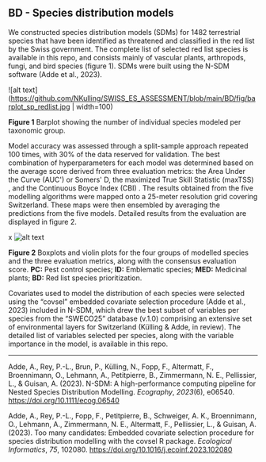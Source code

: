 ## BD - Species distribution models

 

We constructed species distribution models (SDMs) for 1482 terrestrial species that have been identified as threatened and classified in the red list by the Swiss government. The complete list of selected red list species is available in this repo, and consists mainly of vascular plants, arthropods, fungi, and bird species (figure 1). SDMs were built using the N-SDM software (Adde et al., 2023).

![alt text](https://github.com/NKulling/SWISS_ES_ASSESSMENT/blob/main/BD/fig/barplot_sp_redlist.jpg | width=100)

**Figure 1** Barplot showing the number of individual species modeled per taxonomic group. 

Model accuracy was assessed through a split-sample approach repeated 100 times, with 30% of the data reserved for validation. The best combination of hyperparameters for each model was determined based on the average score derived from three evaluation metrics: the Area Under the Curve (AUC') or Somers' D, the maximized True Skill Statistic (maxTSS) , and the Continuous Boyce Index (CBI) . The results obtained from the five modelling algorithms were mapped onto a 25-meter resolution grid covering Switzerland. These maps were then ensembled by averaging the predictions from the five models. Detailed results from the evaluation are displayed in figure 2. 

x ![alt text](https://github.com/NKulling/SWISS_ES_ASSESSMENT/blob/main/BD/fig/metrics_per_ncp.png)

**Figure 2** Boxplots and violin plots for the four groups of modelled species and the three evaluation metrics, along with the consensus evaluation score. **PC:** Pest control species; **ID:** Emblematic species; **MED:** Medicinal plants; **BD:** Red list species prioritization. 

Covariates used to model the distribution of each species were selected using the “covsel” embedded covariate selection procedure (Adde et al., 2023) included in N-SDM, which drew the best subset of variables per species from the “SWECO25” database (v.1.0) comprising an extensive set of environmental layers for Switzerland (Külling & Adde, in review). The detailed list of variables selected per species, along with the variable importance in the model, is available in this repo. 

----

Adde, A., Rey, P.-L., Brun, P., Külling, N., Fopp, F., Altermatt, F., Broennimann, O., Lehmann, A., Petitpierre, B., Zimmermann, N. E., Pellissier, L., & Guisan, A. (2023). N-SDM: A high-performance computing pipeline for Nested Species Distribution Modelling. *Ecography*, *2023*(6), e06540. https://doi.org/10.1111/ecog.06540

Adde, A., Rey, P.-L., Fopp, F., Petitpierre, B., Schweiger, A. K., Broennimann, O., Lehmann, A., Zimmermann, N. E., Altermatt, F., Pellissier, L., & Guisan, A. (2023). Too many candidates: Embedded covariate selection procedure for species distribution modelling with the covsel R package. *Ecological Informatics*, *75*, 102080. https://doi.org/10.1016/j.ecoinf.2023.102080

